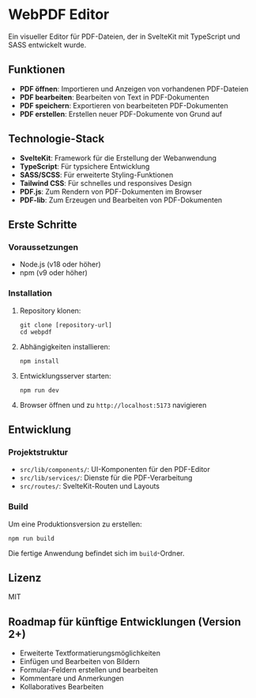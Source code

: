 # WebPDF Editor

Ein visueller Editor für PDF-Dateien, der in SvelteKit mit TypeScript und SASS entwickelt wurde.

## Funktionen

- **PDF öffnen**: Importieren und Anzeigen von vorhandenen PDF-Dateien
- **PDF bearbeiten**: Bearbeiten von Text in PDF-Dokumenten
- **PDF speichern**: Exportieren von bearbeiteten PDF-Dokumenten
- **PDF erstellen**: Erstellen neuer PDF-Dokumente von Grund auf

## Technologie-Stack

- **SvelteKit**: Framework für die Erstellung der Webanwendung
- **TypeScript**: Für typsichere Entwicklung
- **SASS/SCSS**: Für erweiterte Styling-Funktionen
- **Tailwind CSS**: Für schnelles und responsives Design
- **PDF.js**: Zum Rendern von PDF-Dokumenten im Browser
- **PDF-lib**: Zum Erzeugen und Bearbeiten von PDF-Dokumenten

## Erste Schritte

### Voraussetzungen

- Node.js (v18 oder höher)
- npm (v9 oder höher)

### Installation

1. Repository klonen:
   ```
   git clone [repository-url]
   cd webpdf
   ```

2. Abhängigkeiten installieren:
   ```
   npm install
   ```

3. Entwicklungsserver starten:
   ```
   npm run dev
   ```

4. Browser öffnen und zu `http://localhost:5173` navigieren

## Entwicklung

### Projektstruktur

- `src/lib/components/`: UI-Komponenten für den PDF-Editor
- `src/lib/services/`: Dienste für die PDF-Verarbeitung
- `src/routes/`: SvelteKit-Routen und Layouts

### Build

Um eine Produktionsversion zu erstellen:

```
npm run build
```

Die fertige Anwendung befindet sich im `build`-Ordner.

## Lizenz

MIT

## Roadmap für künftige Entwicklungen (Version 2+)

- Erweiterte Textformatierungsmöglichkeiten
- Einfügen und Bearbeiten von Bildern
- Formular-Feldern erstellen und bearbeiten
- Kommentare und Anmerkungen
- Kollaboratives Bearbeiten

